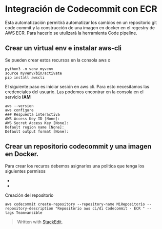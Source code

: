 

# Integración de Codecommit con ECR

Esta automatización permitirá automatizar los cambios en un repositorio  git code commit y la construcción de una imagen en docker en el regestry de AWS ECR. Para hacerlo se utulizará la herramienta Code pipeline.

## Crear un virtual env e instalar aws-cli 
Se pueden crear estos recursos en la consola aws o 

```
python3 -m venv myvenv
source myvenv/bin/activate
pip install awscli

```
El siguiente paso es iniciar sesión en aws cli. Para esto necesitamos las credenciales del usuario. Las podemos encontrar en la consola en el servicio **IAM** 

```
aws --version
aws configure 
### Respuesta interactiva
AWS Access Key ID [None]: 
AWS Secret Access Key [None]: 
Default region name [None]: 
Default output format [None]:  
```
## Crear un repositorio codecommit y una imagen en Docker.

Para crear los recuros debemos asignarles una politica que tenga los siguientes permisos

- 
- 
Creación del repositorio
```
aws codecommit create-repository --repository-name MiRepositorio --repository-description "Repositorio aws ci/di Codecommit - ECR " --tags Team=ansible

```

> Written with [StackEdit](https://stackedit.io/).
<!--stackedit_data:
eyJoaXN0b3J5IjpbMTA5MTYzMzcsMTYwODQ2MDUzMiwtMTc3Nj
EwNjgyLDE1MzkxMjU1ODMsODU3OTMyMjExXX0=
-->